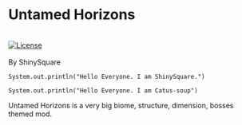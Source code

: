 # Untamed Horizons
<br>
	<a href="https://github.com/Lypycoder/UntamedHorizons-MCMod/blob/main/LICENSE"><img src="https://img.shields.io/github/license/Creators-of-Create/Create?style=flat&color=900c3f" alt="License"></a>
<br><br>
By ShinySquare 



`System.out.println("Hello Everyone. I am ShinySquare.")`

`System.out.println("Hello Everyone. I am Catus-soup")`

Untamed Horizons is a very big biome, structure, dimension, bosses themed mod.
